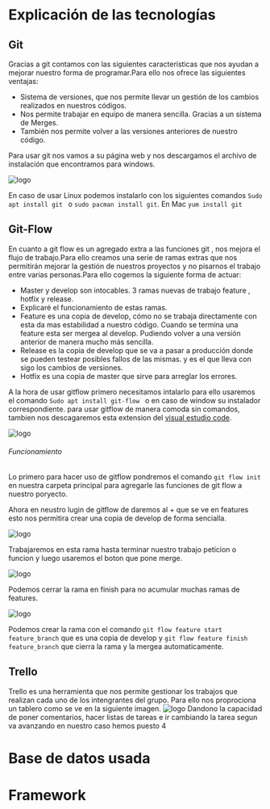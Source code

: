 # Explicación de las tecnologías
## Git
Gracias a git contamos con las siguientes características que nos ayudan a mejorar nuestro forma de programar.Para ello nos ofrece las siguientes ventajas:
- Sistema de versiones, que nos permite llevar un gestión de los cambios realizados en nuestros códigos.
- Nos permite trabajar en equipo de manera sencilla. Gracias a un sistema de Merges.
- También nos permite volver a las versiones anteriores de nuestro código.

Para usar git nos vamos a su página web y nos descargamos el archivo de instalación que encontramos para windows.

![logo](Imagenes/Tecnologias/git.PNG)

En caso de usar Linux  podemos instalarlo con los siguientes comandos 
`Sudo apt install git ` o `sudo pacman install git`. En Mac `yum install git`

## Git-Flow
En cuanto a git flow es un agregado extra a las funciones git , nos mejora el flujo de trabajo.Para ello creamos una serie de ramas extras que nos permitirán mejorar la gestión de nuestros proyectos y no pisarnos el trabajo entre varias personas.Para ello cogemos la siguiente forma de actuar:
- Master y develop son intocables.
3 ramas nuevas de trabajo feature , hotfix y release.    
- Explicaré el funcionamiento de estas ramas.
- Feature es una copia de develop, cómo no se trabaja directamente con esta da mas estabilidad a nuestro código. Cuando se termina una feature esta ser mergea al develop. Pudiendo volver a una versión anterior de manera mucho más sencilla.
- Release es la copia de develop que se va a pasar a producción donde se pueden testear posibles fallos de las mismas. y es el que lleva con sigo los cambios de versiones.
- Hotfix es una copia de master que sirve para arreglar los errores.

A la hora de usar gitflow primero necesitamos intalarlo para ello usaremos el comando `Sudo apt install git-flow ` o en caso de window su instalador correspondiente.
para usar gitflow de manera comoda sin comandos, tambien nos descagaremos esta extension del  [visual estudio code](https://marketplace.visualstudio.com/items?itemName=PsykoSoldi3r.vscode-git-flow).

![logo](Imagenes/Tecnologias/git-flow.PNG)

###### Funcionamiento
 Lo primero para hacer uso de gitflow pondremos el comando `git flow init` en nuestra carpeta principal para agregarle las funciones de git flow a nuestro poryecto.

 Ahora en neustro lugin de gitflow de daremos al + que se ve en features  esto nos permitira crear una copia de develop de forma sencialla.

![logo](Imagenes/Tecnologias/feature.PNG)

Trabajaremos en esta rama hasta terminar nuestro trabajo peticion o funcion y luego usaremos el boton que pone merge. 

![logo](Imagenes/Tecnologias/merge.PNG)

Podemos cerrar la rama en finish para no acumular muchas ramas de features. 

![logo](Imagenes/Tecnologias/merge.PNG)

Podemos crear la rama con el comando `git flow feature start feature_branch`
que es una copia de develop y `git flow feature finish feature_branch`  que cierra la rama y la mergea automaticamente.

## Trello
Trello es una herramienta que nos permite gestionar los trabajos que realizan cada uno de los intengrantes del grupo.
Para ello nos proprociona un tablero como se ve en la siguiente imagen.
![logo](Imagenes/Tecnologias/trello.PNG)
Dandono la capacidad de poner comentarios, hacer listas de tareas e ir cambiando la tarea segun va avanzando en nuestro caso hemos puesto 4
# Base de datos usada
# Framework
